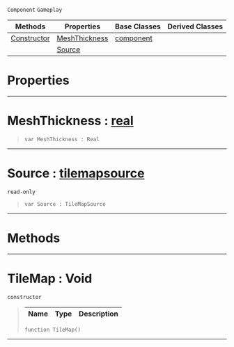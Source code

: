  `Component` `Gameplay`



|Methods|Properties|Base Classes|Derived Classes|
|---|---|---|---|
|[Constructor](tilemap.md#tilemap-void)|[MeshThickness](tilemap.md#meshthickness-zilch-engin)|[component](component.md)| |
| |[Source](tilemap.md#source-zilch-engine-docum)| | |


 #  Properties


---  
 #  MeshThickness : [real](../nada_base_types/real.md)

> 
> ```TS:Nada
> var MeshThickness : Real


---  
 #  Source : [tilemapsource](tilemapsource.md)

 `read-only`

> 
> ```TS:Nada
> var Source : TileMapSource


---  
 #  Methods


---  
 #  TileMap : Void

 `constructor`

> 
> |Name|Type|Description|
> |---|---|---|
> ```TS:Nada
> function TileMap()
> ``` 


---  
 

 